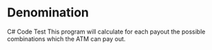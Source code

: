 # Denomination
C# Code Test
This program  will calculate for each payout the possible combinations which the ATM can pay out.
